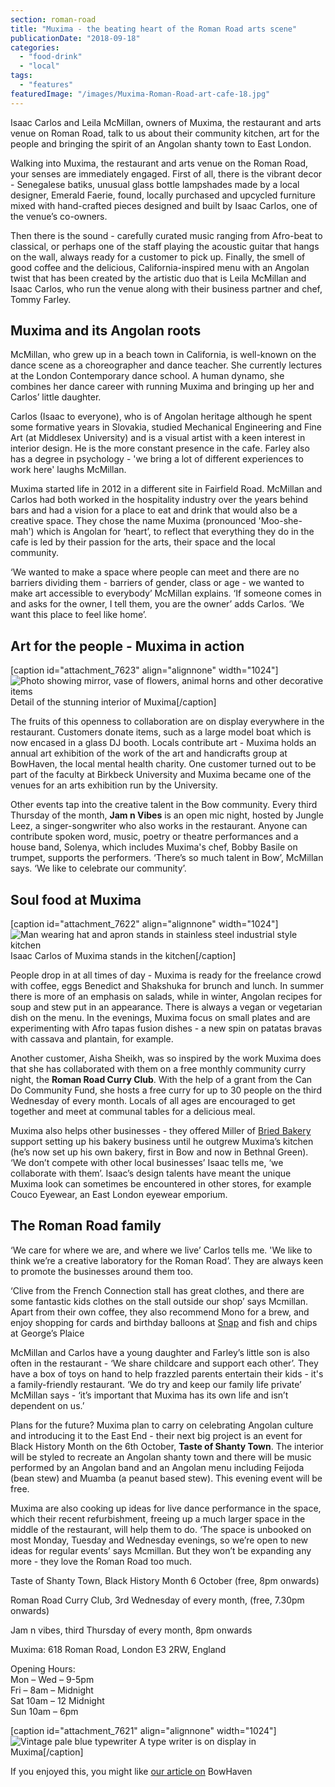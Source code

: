 ```yaml
---
section: roman-road
title: "Muxima - the beating heart of the Roman Road arts scene"
publicationDate: "2018-09-18"
categories: 
  - "food-drink"
  - "local"
tags: 
  - "features"
featuredImage: "/images/Muxima-Roman-Road-art-cafe-18.jpg"
---
```


Isaac Carlos and Leila McMillan, owners of Muxima, the restaurant and arts venue on Roman Road, talk to us about their community kitchen, art for the people and bringing the spirit of an Angolan shanty town to East London.

Walking into Muxima, the restaurant and arts venue on the Roman Road, your senses are immediately engaged. First of all, there is the vibrant decor - Senegalese batiks, unusual glass bottle lampshades made by a local designer, Emerald Faerie, found, locally purchased and upcycled furniture mixed with hand-crafted pieces designed and built by Isaac Carlos, one of the venue’s co-owners.

Then there is the sound - carefully curated music ranging from Afro-beat to classical, or perhaps one of the staff playing the acoustic guitar that hangs on the wall, always ready for a customer to pick up. Finally, the smell of good coffee and the delicious, California-inspired menu with an Angolan twist that has been created by the artistic duo that is Leila McMillan and Isaac Carlos, who run the venue along with their business partner and chef, Tommy Farley.

## Muxima and its Angolan roots

McMillan, who grew up in a beach town in California, is well-known on the dance scene as a choreographer and dance teacher. She currently lectures at the London Contemporary dance school. A human dynamo, she combines her dance career with running Muxima and bringing up her and Carlos’ little daughter.

Carlos (Isaac to everyone), who is of Angolan heritage although he spent some formative years in Slovakia, studied Mechanical Engineering and Fine Art (at Middlesex University) and is a visual artist with a keen interest in interior design. He is the more constant presence in the cafe. Farley also has a degree in psychology - 'we bring a lot of different experiences to work here' laughs McMillan.

Muxima started life in 2012 in a different site in Fairfield Road. McMillan and Carlos had both worked in the hospitality industry over the years behind bars and had a vision for a place to eat and drink that would also be a creative space. They chose the name Muxima (pronounced 'Moo-she-mah') which is Angolan for ‘heart’, to reflect that everything they do in the cafe is led by their passion for the arts, their space and the local community.

‘We wanted to make a space where people can meet and there are no barriers dividing them - barriers of gender, class or age - we wanted to make art accessible to everybody’ McMillan explains. ‘If someone comes in and asks for the owner, I tell them, you are the owner’ adds Carlos. ‘We want this place to feel like home’.

## Art for the people - Muxima in action

\[caption id="attachment\_7623" align="alignnone" width="1024"\]![Photo showing mirror, vase of flowers, animal horns and other decorative items](/images/Muxima-Roman-Road-art-cafe-08-1024x683.jpg) Detail of the stunning interior of Muxima\[/caption\]

The fruits of this openness to collaboration are on display everywhere in the restaurant. Customers donate items, such as a large model boat which is now encased in a glass DJ booth. Locals contribute art - Muxima holds an annual art exhibition of the work of the art and handicrafts group at BowHaven, the local mental health charity. One customer turned out to be part of the faculty at Birkbeck University and Muxima became one of the venues for an arts exhibition run by the University.

Other events tap into the creative talent in the Bow community. Every third Thursday of the month, **Jam n Vibes** is an open mic night, hosted by Jungle Leez, a singer-songwriter who also works in the restaurant. Anyone can contribute spoken word, music, poetry or theatre performances and a house band, Solenya, which includes Muxima's chef, Bobby Basile on trumpet, supports the performers. ‘There’s so much talent in Bow’, McMillan says. ‘We like to celebrate our community’.

## Soul food at Muxima

\[caption id="attachment\_7622" align="alignnone" width="1024"\]![Man wearing hat and apron stands in stainless steel industrial style kitchen](/images/Muxima-Roman-Road-art-cafe-07-1024x683.jpg) Isaac Carlos of Muxima stands in the kitchen\[/caption\]

People drop in at all times of day - Muxima is ready for the freelance crowd with coffee, eggs Benedict and Shakshuka for brunch and lunch. In summer there is more of an emphasis on salads, while in winter, Angolan recipes for soup and stew put in an appearance. There is always a vegan or vegetarian dish on the menu. In the evenings, Muxima focus on small plates and are experimenting with Afro tapas fusion dishes - a new spin on patatas bravas with cassava and plantain, for example.

Another customer, Aisha Sheikh, was so inspired by the work Muxima does that she has collaborated with them on a free monthly community curry night, the **Roman Road Curry Club**. With the help of a grant from the Can Do Community Fund, she hosts a free curry for up to 30 people on the third Wednesday of every month. Locals of all ages are encouraged to get together and meet at communal tables for a delicious meal.

Muxima also helps other businesses - they offered Miller of [Bried Bakery](https://romanroadlondon.com/breid-bakery-miller-interview/) support setting up his bakery business until he outgrew Muxima’s kitchen (he’s now set up his own bakery, first in Bow and now in Bethnal Green). ‘We don’t compete with other local businesses’ Isaac tells me, ‘we collaborate with them’. Isaac’s design talents have meant the unique Muxima look can sometimes be encountered in other stores, for example Couco Eyewear, an East London eyewear emporium.

## The Roman Road family

‘We care for where we are, and where we live’ Carlos tells me. 'We like to think we’re a creative laboratory for the Roman Road’. They are always keen to promote the businesses around them too.

‘Clive from the French Connection stall has great clothes, and there are some fantastic kids clothes on the stall outside our shop’ says Mcmillan. Apart from their own coffee, they also recommend Mono for a brew, and enjoy shopping for cards and birthday balloons at [Snap](https://romanroadlondon.com/helen-fisher-snap-store-interview/) and fish and chips at George’s Plaice

McMillan and Carlos have a young daughter and Farley’s little son is also often in the restaurant - ‘We share childcare and support each other’. They have a box of toys on hand to help frazzled parents entertain their kids - it's a family-friendly restaurant. ‘We do try and keep our family life private’ McMillan says - ‘it’s important that Muxima has its own life and isn’t dependent on us.’

Plans for the future? Muxima plan to carry on celebrating Angolan culture and introducing it to the East End - their next big project is an event for Black History Month on the 6th October, **Taste of Shanty Town**. The interior will be styled to recreate an Angolan shanty town and there will be music performed by an Angolan band and an Angolan menu including Feijoda (bean stew) and Muamba (a peanut based stew). This evening event will be free.

Muxima are also cooking up ideas for live dance performance in the space, which their recent refurbishment, freeing up a much larger space in the middle of the restaurant, will help them to do. ‘The space is unbooked on most Monday, Tuesday and Wednesday evenings, so we’re open to new ideas for regular events’ says Mcmillan. But they won’t be expanding any more - they love the Roman Road too much.

Taste of Shanty Town, Black History Month 6 October (free, 8pm onwards)

Roman Road Curry Club, 3rd Wednesday of every month, (free, 7.30pm onwards)

Jam n vibes, third Thursday of every month, 8pm onwards

Muxima: 618 Roman Road, London E3 2RW, England

Opening Hours:  
Mon – Wed – 9-5pm  
Fri – 8am – Midnight  
Sat 10am – 12 Midnight  
Sun 10am – 6pm

\[caption id="attachment\_7621" align="alignnone" width="1024"\]![Vintage pale blue typewriter](/images/Muxima-Roman-Road-art-cafe-02-1024x683.jpg) A type writer is on display in Muxima\[/caption\]

If you enjoyed this, you might like [our article on](https://romanroadlondon.com/bow-haven-mental-health-charity-roman-road/) BowHaven


